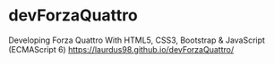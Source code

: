 # devForzaQuattro
Developing Forza Quattro With HTML5, CSS3, Bootstrap &amp; JavaScript (ECMAScript 6)
 https://laurdus98.github.io/devForzaQuattro/
